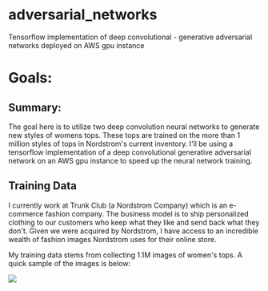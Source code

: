 # adversarial_networks
Tensorflow implementation of deep convolutional - generative adversarial networks deployed on AWS gpu instance


# Goals:
## Summary:
The goal here is to utilize two deep convolution neural networks to generate new styles of womens tops. These tops are trained on the more than 1 million styles of tops in Nordstrom's current inventory. I'll be using a tensorflow implementation of a deep convolutional generative adversarial network on an AWS gpu instance to speed up the neural network training.

## Training Data
I currently work at Trunk Club (a Nordstrom Company) which is an e-commerce fashion company. The business model is to ship personalized clothing to our customers who keep what they like and send back what they don't. Given we were acquired by Nordstrom, I have access to an incredible wealth of fashion images Nordstrom uses for their online store.

My training data stems from collecting 1.1M images of women's tops. A quick sample of the images is below:


![](/imgs/GIF_womens_tops.gif)
